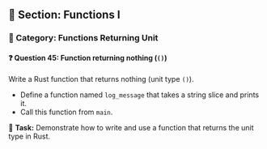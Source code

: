 ## 📘 Section: Functions I  
### 🔹 Category: Functions Returning Unit  
#### ❓ Question 45: Function returning nothing (`()`)

Write a Rust function that returns nothing (unit type `()`).

- Define a function named `log_message` that takes a string slice and prints it.
- Call this function from `main`.

🔧 **Task:** Demonstrate how to write and use a function that returns the unit type in Rust.
